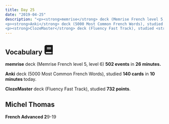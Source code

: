 ```yaml
---
title: Day 25
date: "2019-04-25"
description: "<p><strong>memrise</strong> deck (Memrise French level 5, level 6) <strong>399 events</strong> in <strong>23 minutes.</strong></p>
<p><strong>Anki</strong> deck (5000 Most Common French Words), studied <strong>126 cards</strong> in <strong>11 minutes </strong>today.</p>
<p><strong>ClozeMaster</strong> deck (Fluency Fast Track), studied <strong>732 points</strong>.</p>"
---
```


<h2>Vocabulary <svg height="30" width="30" aria-hidden="true" focusable="false" data-prefix="fas" data-icon="book" class="svg-inline--fa fa-book fa-w-14" role="img" xmlns="http://www.w3.org/2000/svg" viewBox="0 0 448 512"><path fill="currentColor" d="M448 360V24c0-13.3-10.7-24-24-24H96C43 0 0 43 0 96v320c0 53 43 96 96 96h328c13.3 0 24-10.7 24-24v-16c0-7.5-3.5-14.3-8.9-18.7-4.2-15.4-4.2-59.3 0-74.7 5.4-4.3 8.9-11.1 8.9-18.6zM128 134c0-3.3 2.7-6 6-6h212c3.3 0 6 2.7 6 6v20c0 3.3-2.7 6-6 6H134c-3.3 0-6-2.7-6-6v-20zm0 64c0-3.3 2.7-6 6-6h212c3.3 0 6 2.7 6 6v20c0 3.3-2.7 6-6 6H134c-3.3 0-6-2.7-6-6v-20zm253.4 250H96c-17.7 0-32-14.3-32-32 0-17.6 14.4-32 32-32h285.4c-1.9 17.1-1.9 46.9 0 64z"></path></svg></h2>
<p><strong>memrise</strong> deck (Memrise French level 5, level 6) <strong>502 events</strong> in <strong>26 minutes.</strong></p>
<p><strong>Anki</strong> deck (5000 Most Common French Words), studied <strong>140 cards</strong> in <strong>10 minutes </strong>today.</p>
<p><strong>ClozeMaster</strong> deck (Fluency Fast Track), studied <strong>732 points</strong>.</p>

<h2>Michel Thomas</h2>
<strong>French Advanced 2</strong>9-19
